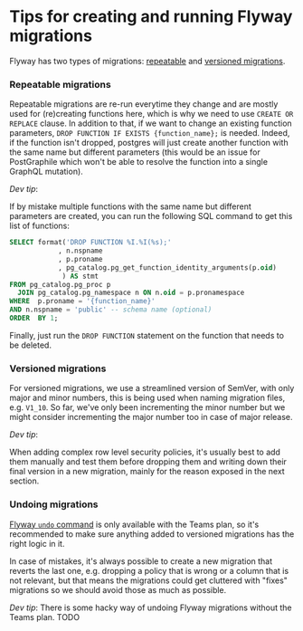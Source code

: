 # Tips for creating and running Flyway migrations

Flyway has two types of migrations: [repeatable](https://flywaydb.org/documentation/concepts/migrations#repeatable-migrations) and [versioned migrations](https://flywaydb.org/documentation/concepts/migrations#versioned-migrations). 

### Repeatable migrations

Repeatable migrations are re-run everytime they change and are mostly used for (re)creating functions here, which is why we need to use `CREATE OR REPLACE` clause. In addition to that, if we want to change an existing function parameters, `DROP FUNCTION IF EXISTS {function_name};` is needed. Indeed, if the function isn't dropped, postgres will just create another function with the same name but different parameters (this would be an issue for PostGraphile which won't be able to resolve the function into a single GraphQL mutation).

*Dev tip*:

If by mistake multiple functions with the same name but different parameters are created, you can run the following SQL command to get this list of functions:

```sql
SELECT format('DROP FUNCTION %I.%I(%s);'
            , n.nspname
            , p.proname
            , pg_catalog.pg_get_function_identity_arguments(p.oid)
             ) AS stmt
FROM pg_catalog.pg_proc p
  JOIN pg_catalog.pg_namespace n ON n.oid = p.pronamespace
WHERE  p.proname = '{function_name}'
AND n.nspname = 'public' -- schema name (optional)
ORDER  BY 1;
```
Finally, just run the `DROP FUNCTION` statement on the function that needs to be deleted.

### Versioned migrations

For versioned migrations, we use a streamlined version of SemVer, with only major and minor numbers, this is being used when naming migration files, e.g. `V1_10`. So far, we've only been incrementing the minor number but we might consider incrementing the major number too in case of major release.

*Dev tip*:

When adding complex row level security policies, it's usually best to add them manually and test them before dropping them and writing down their final version in a new migration, mainly for the reason exposed in the next section.

### Undoing migrations

[Flyway `undo` command](https://flywaydb.org/documentation/command/undo) is only available with the Teams plan, so it's recommended to make sure anything added to versioned migrations has the right logic in it.

In case of mistakes, it's always possible to create a new migration that reverts the last one, e.g. dropping a policy that is wrong or a column that is not relevant, but that means the migrations could get cluttered with "fixes" migrations so we should avoid those as much as possible.

*Dev tip*:
There is some hacky way of undoing Flyway migrations without the Teams plan.
TODO

